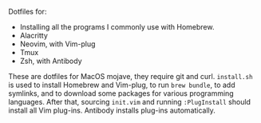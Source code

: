 Dotfiles for:
- Installing all the programs I commonly use with Homebrew.
- Alacritty
- Neovim, with Vim-plug
- Tmux
- Zsh, with Antibody

These are dotfiles for MacOS mojave, they require git and curl.
`install.sh` is used to install Homebrew and Vim-plug, to run `brew bundle`,
to add symlinks, and to download some packages for various programming languages.
After that, sourcing `init.vim` and running `:PlugInstall` should install all
Vim plug-ins. Antibody installs plug-ins automatically.

